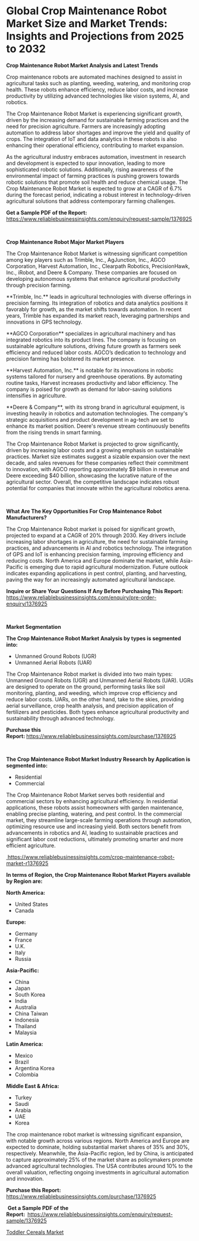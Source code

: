 <p><h1>Global Crop Maintenance Robot Market Size and Market Trends: Insights and Projections from 2025 to 2032</h1></p><p><strong>Crop Maintenance Robot Market Analysis and Latest Trends</strong></p>
<p><p>Crop maintenance robots are automated machines designed to assist in agricultural tasks such as planting, weeding, watering, and monitoring crop health. These robots enhance efficiency, reduce labor costs, and increase productivity by utilizing advanced technologies like vision systems, AI, and robotics.</p><p>The Crop Maintenance Robot Market is experiencing significant growth, driven by the increasing demand for sustainable farming practices and the need for precision agriculture. Farmers are increasingly adopting automation to address labor shortages and improve the yield and quality of crops. The integration of IoT and data analytics in these robots is also enhancing their operational efficiency, contributing to market expansion.</p><p>As the agricultural industry embraces automation, investment in research and development is expected to spur innovation, leading to more sophisticated robotic solutions. Additionally, rising awareness of the environmental impact of farming practices is pushing growers towards robotic solutions that promote soil health and reduce chemical usage. The Crop Maintenance Robot Market is expected to grow at a CAGR of 6.7% during the forecast period, indicating a robust interest in technology-driven agricultural solutions that address contemporary farming challenges.</p></p>
<p><strong>Get a Sample PDF of the Report:&nbsp;</strong> <a href="https://www.reliablebusinessinsights.com/enquiry/request-sample/1376925?utm_campaign=1119&utm_medium=2&utm_source=Github&utm_content=ia&utm_term=13012025&utm_id=crop-maintenance-robot">https://www.reliablebusinessinsights.com/enquiry/request-sample/1376925</a></p>
<p>&nbsp;</p>
<p><strong>Crop Maintenance Robot Major Market Players</strong></p>
<p><p>The Crop Maintenance Robot Market is witnessing significant competition among key players such as Trimble, Inc., AgJunction, Inc., AGCO Corporation, Harvest Automation, Inc., Clearpath Robotics, PrecisionHawk, Inc., iRobot, and Deere & Company. These companies are focused on developing autonomous systems that enhance agricultural productivity through precision farming.</p><p>**Trimble, Inc.** leads in agricultural technologies with diverse offerings in precision farming. Its integration of robotics and data analytics positions it favorably for growth, as the market shifts towards automation. In recent years, Trimble has expanded its market reach, leveraging partnerships and innovations in GPS technology.</p><p>**AGCO Corporation** specializes in agricultural machinery and has integrated robotics into its product lines. The company is focusing on sustainable agriculture solutions, driving future growth as farmers seek efficiency and reduced labor costs. AGCO’s dedication to technology and precision farming has bolstered its market presence.</p><p>**Harvest Automation, Inc.** is notable for its innovations in robotic systems tailored for nursery and greenhouse operations. By automating routine tasks, Harvest increases productivity and labor efficiency. The company is poised for growth as demand for labor-saving solutions intensifies in agriculture.</p><p>**Deere & Company**, with its strong brand in agricultural equipment, is investing heavily in robotics and automation technologies. The company's strategic acquisitions and product development in ag-tech are set to enhance its market position. Deere's revenue stream continuously benefits from the rising trends in smart farming.</p><p>The Crop Maintenance Robot Market is projected to grow significantly, driven by increasing labor costs and a growing emphasis on sustainable practices. Market size estimates suggest a sizable expansion over the next decade, and sales revenues for these companies reflect their commitment to innovation, with AGCO reporting approximately $9 billion in revenue and Deere exceeding $40 billion, showcasing the lucrative nature of the agricultural sector. Overall, the competitive landscape indicates robust potential for companies that innovate within the agricultural robotics arena.</p></p>
<p>&nbsp;</p>
<p><strong>What Are The Key Opportunities For Crop Maintenance Robot Manufacturers?</strong></p>
<p><p>The Crop Maintenance Robot market is poised for significant growth, projected to expand at a CAGR of 20% through 2030. Key drivers include increasing labor shortages in agriculture, the need for sustainable farming practices, and advancements in AI and robotics technology. The integration of GPS and IoT is enhancing precision farming, improving efficiency and reducing costs. North America and Europe dominate the market, while Asia-Pacific is emerging due to rapid agricultural modernization. Future outlook indicates expanding applications in pest control, planting, and harvesting, paving the way for an increasingly automated agricultural landscape.</p></p>
<p><strong>Inquire or Share Your Questions If Any Before Purchasing This Report:</strong> <a href="https://www.reliablebusinessinsights.com/enquiry/pre-order-enquiry/1376925?utm_campaign=1119&utm_medium=2&utm_source=Github&utm_content=ia&utm_term=13012025&utm_id=crop-maintenance-robot">https://www.reliablebusinessinsights.com/enquiry/pre-order-enquiry/1376925</a></p>
<p>&nbsp;</p>
<p><strong>Market Segmentation</strong></p>
<p><strong>The Crop Maintenance Robot Market Analysis by types is segmented into:</strong></p>
<p><ul><li>Unmanned Ground Robots (UGR)</li><li>Unmanned Aerial Robots (UAR)</li></ul></p>
<p><p>The Crop Maintenance Robot market is divided into two main types: Unmanned Ground Robots (UGR) and Unmanned Aerial Robots (UAR). UGRs are designed to operate on the ground, performing tasks like soil monitoring, planting, and weeding, which improve crop efficiency and reduce labor costs. UARs, on the other hand, take to the skies, providing aerial surveillance, crop health analysis, and precision application of fertilizers and pesticides. Both types enhance agricultural productivity and sustainability through advanced technology.</p></p>
<p><strong>Purchase this Report:&nbsp;</strong><a href="https://www.reliablebusinessinsights.com/purchase/1376925?utm_campaign=1119&utm_medium=2&utm_source=Github&utm_content=ia&utm_term=13012025&utm_id=crop-maintenance-robot">https://www.reliablebusinessinsights.com/purchase/1376925</a></p>
<p>&nbsp;</p>
<p><strong>The Crop Maintenance Robot Market Industry Research by Application is segmented into:</strong></p>
<p><ul><li>Residential</li><li>Commercial</li></ul></p>
<p><p>The Crop Maintenance Robot Market serves both residential and commercial sectors by enhancing agricultural efficiency. In residential applications, these robots assist homeowners with garden maintenance, enabling precise planting, watering, and pest control. In the commercial market, they streamline large-scale farming operations through automation, optimizing resource use and increasing yield. Both sectors benefit from advancements in robotics and AI, leading to sustainable practices and significant labor cost reductions, ultimately promoting smarter and more efficient agriculture.</p></p>
<p><a href="https://www.reliablebusinessinsights.com/crop-maintenance-robot-market-r1376925?utm_campaign=1119&utm_medium=2&utm_source=Github&utm_content=ia&utm_term=13012025&utm_id=crop-maintenance-robot">&nbsp;https://www.reliablebusinessinsights.com/crop-maintenance-robot-market-r1376925</a></p>
<p><strong>In terms of Region, the Crop Maintenance Robot Market Players available by Region are:</strong></p>
<p>
    <p> <strong> North America: </strong>
        <ul>
            <li>United States</li>
            <li>Canada</li>
        </ul>
        </p> 
    <p> <strong> Europe: </strong>
        <ul>
            <li>Germany</li>
            <li>France</li>
            <li>U.K.</li>
            <li>Italy</li>
            <li>Russia</li>
        </ul>
        </p> 
    <p> <strong> Asia-Pacific: </strong>
        <ul>
            <li>China</li>
            <li>Japan</li>
            <li>South Korea</li>
            <li>India</li>
            <li>Australia</li>
            <li>China Taiwan</li>
            <li>Indonesia</li>
            <li>Thailand</li>
            <li>Malaysia</li>
        </ul>
        </p> 
    <p> <strong> Latin America: </strong>
        <ul>
            <li>Mexico</li>
            <li>Brazil</li>
            <li>Argentina Korea</li>
            <li>Colombia</li>
        </ul>
        </p> 
    <p> <strong> Middle East & Africa: </strong>
        <ul>
            <li>Turkey</li>
            <li>Saudi</li>
            <li>Arabia</li>
            <li>UAE</li>
            <li>Korea</li>
        </ul>
    </p>
    </p>
<p><p>The crop maintenance robot market is witnessing significant expansion, with notable growth across various regions. North America and Europe are expected to dominate, holding substantial market shares of 35% and 30%, respectively. Meanwhile, the Asia-Pacific region, led by China, is anticipated to capture approximately 25% of the market share as policymakers promote advanced agricultural technologies. The USA contributes around 10% to the overall valuation, reflecting ongoing investments in agricultural automation and innovation.</p></p>
<p><strong>Purchase this Report: </strong><a href="https://www.reliablebusinessinsights.com/purchase/1376925?utm_campaign=1119&utm_medium=2&utm_source=Github&utm_content=ia&utm_term=13012025&utm_id=crop-maintenance-robot">https://www.reliablebusinessinsights.com/purchase/1376925</a></p>
<p>&nbsp;<strong>Get a Sample PDF of the Report:&nbsp;&nbsp;</strong><a href="https://www.reliablebusinessinsights.com/enquiry/request-sample/1376925?utm_campaign=1119&utm_medium=2&utm_source=Github&utm_content=ia&utm_term=13012025&utm_id=crop-maintenance-robot">https://www.reliablebusinessinsights.com/enquiry/request-sample/1376925</a></p>
<p><strong></strong></p>
<p><p><a href="https://github.com/arnoldannice0/Market-Research-Report-List-1/blob/main/toddler-cereals-market.md?utm_campaign=1119&utm_medium=2&utm_source=Github&utm_content=ia&utm_term=13012025&utm_id=crop-maintenance-robot">Toddler Cereals Market</a></p></p>